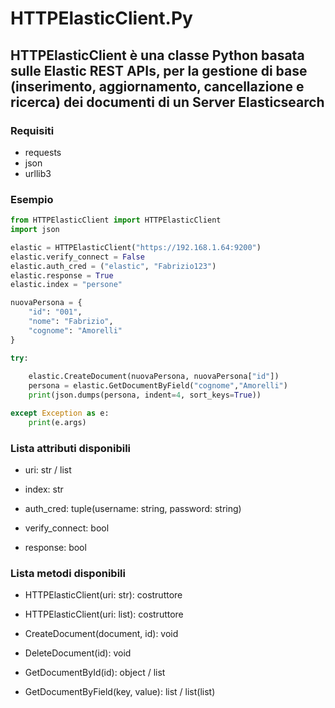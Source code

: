 # HTTPElasticClient.Py

## HTTPElasticClient è una classe Python basata sulle Elastic REST APIs, per la gestione di base (inserimento, aggiornamento, cancellazione e ricerca) dei documenti di un Server Elasticsearch

### Requisiti

- requests
- json
- urllib3

### Esempio

```python
from HTTPElasticClient import HTTPElasticClient
import json

elastic = HTTPElasticClient("https://192.168.1.64:9200")
elastic.verify_connect = False
elastic.auth_cred = ("elastic", "Fabrizio123")
elastic.response = True
elastic.index = "persone"

nuovaPersona = {
    "id": "001",
    "nome": "Fabrizio",
    "cognome": "Amorelli"
}

try:
    
    elastic.CreateDocument(nuovaPersona, nuovaPersona["id"])
    persona = elastic.GetDocumentByField("cognome","Amorelli")
    print(json.dumps(persona, indent=4, sort_keys=True))

except Exception as e:
    print(e.args)
```

### Lista attributi disponibili

- uri: str / list

- index: str

- auth_cred: tuple(username: string, password: string)

- verify_connect: bool

- response: bool

### Lista metodi disponibili

- HTTPElasticClient(uri: str): costruttore

- HTTPElasticClient(uri: list): costruttore

- CreateDocument(document, id): void

- DeleteDocument(id): void

- GetDocumentById(id): object / list<object>

- GetDocumentByField(key, value): list<object> / list(list<object>)
